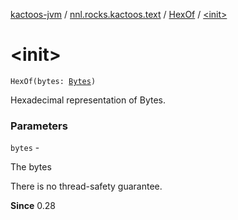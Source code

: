 [kactoos-jvm](../../index.md) / [nnl.rocks.kactoos.text](../index.md) / [HexOf](index.md) / [&lt;init&gt;](.)

# &lt;init&gt;

`HexOf(bytes: `[`Bytes`](../../nnl.rocks.kactoos/-bytes/index.md)`)`

Hexadecimal representation of Bytes.

### Parameters

`bytes` -

The bytes




There is no thread-safety guarantee.




**Since**
0.28

